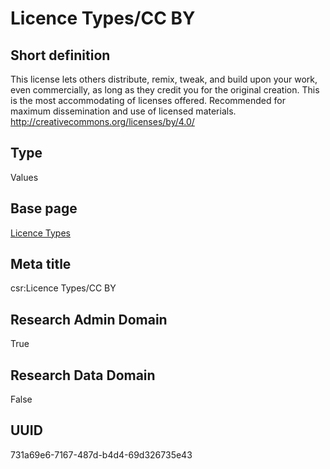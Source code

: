 # Licence Types/CC BY
## Short definition
This license lets others distribute, remix, tweak, and build upon your work, even commercially, as long as they credit you for the original creation. This is the most accommodating of licenses offered. Recommended for maximum dissemination and use of licensed materials. http://creativecommons.org/licenses/by/4.0/
## Type
Values
## Base page
[Licence Types](../../Picklists/Licence%20Types.md)
## Meta title
csr:Licence Types/CC BY
## Research Admin Domain
True
## Research Data Domain
False
## UUID
731a69e6-7167-487d-b4d4-69d326735e43
